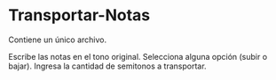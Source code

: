 # Transportar-Notas

Contiene un único archivo.

Escribe las notas en el tono original.
Selecciona alguna opción (subir o bajar).
Ingresa la cantidad de semitonos a transportar.
